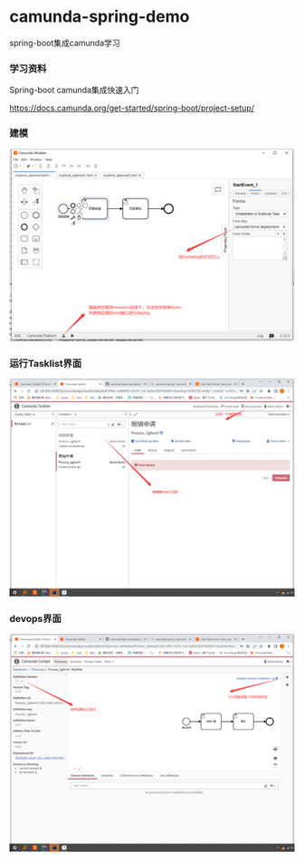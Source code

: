 # camunda-spring-demo

spring-boot集成camunda学习



### 学习资料

Spring-boot camunda集成快速入门

https://docs.camunda.org/get-started/spring-boot/project-setup/



### 建模

![image-20220511212344095](imgs/README/image-20220511212344095.png)



### 运行Tasklist界面

![image-20220511212609591](imgs/README/image-20220511212609591.png)



### devops界面

![image-20220511212709102](imgs/README/image-20220511212709102.png)
